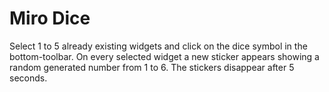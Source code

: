 
# Miro Dice

Select 1 to 5 already existing widgets and click on the dice symbol in the bottom-toolbar. On every selected widget a new sticker appears
showing a random generated number from 1 to 6. The stickers disappear after 5 seconds.